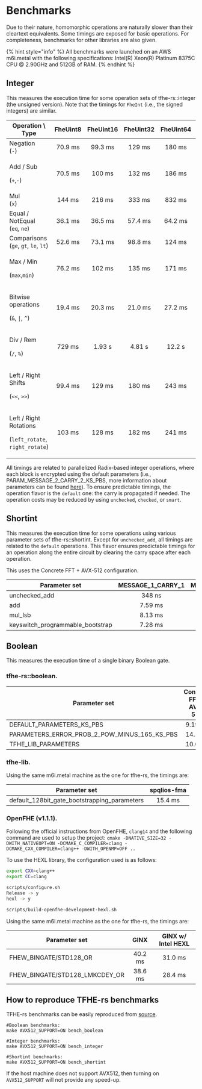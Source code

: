 # Benchmarks

Due to their nature, homomorphic operations are naturally slower than their cleartext equivalents. Some timings are exposed for basic operations. For completeness, benchmarks for other libraries are also given.

{% hint style="info" %}
All benchmarks were launched on an AWS m6i.metal with the following specifications: Intel(R) Xeon(R) Platinum 8375C CPU @ 2.90GHz and 512GB of RAM.
{% endhint %}

## Integer

This measures the execution time for some operation sets of tfhe-rs::integer (the unsigned version). Note that the timings for `FheInt` (i.e., the signed integers) are similar.

<table data-full-width="true"><thead><tr><th width="226.3061224489796">Operation \ Type</th><th width="130" align="center">FheUint8</th><th width="130" align="center">FheUint16</th><th width="130" align="center">FheUint32</th><th width="130" align="center">FheUint64</th><th width="130" align="center">FheUint128</th><th width="130" align="center">FheUint256</th></tr></thead><tbody><tr><td>Negation<br>(<code>-</code>)</td><td align="center">70.9 ms</td><td align="center">99.3 ms</td><td align="center">129 ms</td><td align="center">180 ms</td><td align="center">239 ms</td><td align="center">333 ms</td></tr><tr><td><p>Add / Sub</p><p>(<code>+</code>,<code>-</code>)</p></td><td align="center">70.5 ms</td><td align="center">100 ms</td><td align="center">132 ms</td><td align="center">186 ms</td><td align="center">249 ms</td><td align="center">334 ms</td></tr><tr><td>Mul<br>(<code>x</code>)</td><td align="center">144 ms</td><td align="center">216 ms</td><td align="center">333 ms</td><td align="center">832 ms</td><td align="center">2.50 s</td><td align="center">8.85 s</td></tr><tr><td>Equal / NotEqual<br>(<code>eq</code>, <code>ne</code>)</td><td align="center">36.1 ms</td><td align="center">36.5 ms</td><td align="center">57.4 ms</td><td align="center">64.2 ms</td><td align="center">67.3 ms</td><td align="center">78.1 ms</td></tr><tr><td>Comparisons<br>(<code>ge</code>, <code>gt</code>, <code>le</code>, <code>lt</code>)</td><td align="center">52.6 ms</td><td align="center">73.1 ms</td><td align="center">98.8 ms</td><td align="center">124 ms</td><td align="center">165 ms</td><td align="center">201 ms</td></tr><tr><td><p>Max / Min</p><p>(<code>max</code>,<code>min</code>)</p></td><td align="center">76.2 ms</td><td align="center">102 ms</td><td align="center">135 ms</td><td align="center">171 ms</td><td align="center">212 ms</td><td align="center">301 ms</td></tr><tr><td><p>Bitwise operations</p><p>(<code>&#x26;</code>, <code>|</code>, <code>^</code>)</p></td><td align="center">19.4 ms</td><td align="center">20.3 ms</td><td align="center">21.0 ms</td><td align="center">27.2 ms</td><td align="center">31.6 ms</td><td align="center">40.2 ms</td></tr><tr><td><p>Div / Rem</p><p>(<code>/</code>, <code>%</code>)</p></td><td align="center">729 ms</td><td align="center">1.93 s</td><td align="center">4.81 s</td><td align="center">12.2 s</td><td align="center">30.7 s</td><td align="center">89.6 s</td></tr><tr><td><p>Left / Right Shifts</p><p>(<code>&#x3C;&#x3C;</code>, <code>>></code>)</p></td><td align="center">99.4 ms</td><td align="center">129 ms</td><td align="center">180 ms</td><td align="center">243 ms</td><td align="center">372 ms</td><td align="center">762 ms</td></tr><tr><td><p>Left / Right Rotations</p><p>(<code>left_rotate</code>, <code>right_rotate</code>)</p></td><td align="center">103 ms</td><td align="center">128 ms</td><td align="center">182 ms</td><td align="center">241 ms</td><td align="center">374 ms</td><td align="center">763 ms</td></tr></tbody></table>

All timings are related to parallelized Radix-based integer operations, where each block is encrypted using the default parameters (i.e., PARAM\_MESSAGE\_2\_CARRY\_2\_KS\_PBS, more information about parameters can be found [here](../fine\_grained\_api/shortint/parameters.md)). To ensure predictable timings, the operation flavor is the `default` one: the carry is propagated if needed. The operation costs may be reduced by using `unchecked`, `checked`, or `smart`.

## Shortint

This measures the execution time for some operations using various parameter sets of tfhe-rs::shortint. Except for `unchecked_add`, all timings are related to the `default` operations. This flavor ensures predictable timings for an operation along the entire circuit by clearing the carry space after each operation.

This uses the Concrete FFT + AVX-512 configuration.

<table data-full-width="true"><thead><tr><th width="190.2">Parameter set</th><th width="198" align="center">MESSAGE_1_CARRY_1</th><th align="center">MESSAGE_2_CARRY_2</th><th align="center">MESSAGE_3_CARRY_3</th><th align="center">MESSAGE_4_CARRY_4</th></tr></thead><tbody><tr><td>unchecked_add</td><td align="center">348 ns</td><td align="center">413 ns</td><td align="center">2.95 µs</td><td align="center">12.1 µs</td></tr><tr><td>add</td><td align="center">7.59 ms</td><td align="center">17.0 ms</td><td align="center">121 ms</td><td align="center">835 ms</td></tr><tr><td>mul_lsb</td><td align="center">8.13 ms</td><td align="center">16.8 ms</td><td align="center">121 ms</td><td align="center">827 ms</td></tr><tr><td>keyswitch_programmable_bootstrap</td><td align="center">7.28 ms</td><td align="center">16.6 ms</td><td align="center">121 ms</td><td align="center">811 ms</td></tr></tbody></table>

## Boolean

This measures the execution time of a single binary Boolean gate.

### tfhe-rs::boolean.

| Parameter set                                        | Concrete FFT + AVX-512 |
| ---------------------------------------------------- | :--------------------: |
| DEFAULT\_PARAMETERS\_KS\_PBS                         |         9.19 ms        |
| PARAMETERS\_ERROR\_PROB\_2\_POW\_MINUS\_165\_KS\_PBS |         14.1 ms        |
| TFHE\_LIB\_PARAMETERS                                |         10.0 ms        |

### tfhe-lib.

Using the same m6i.metal machine as the one for tfhe-rs, the timings are:

| Parameter set                                    | spqlios-fma |
| ------------------------------------------------ | :---------: |
| default\_128bit\_gate\_bootstrapping\_parameters |   15.4 ms   |

### OpenFHE (v1.1.1).

Following the official instructions from OpenFHE, `clang14` and the following command are used to setup the project: `cmake -DNATIVE_SIZE=32 -DWITH_NATIVEOPT=ON -DCMAKE_C_COMPILER=clang -DCMAKE_CXX_COMPILER=clang++ -DWITH_OPENMP=OFF ..`

To use the HEXL library, the configuration used is as follows:

```bash
export CXX=clang++
export CC=clang

scripts/configure.sh
Release -> y
hexl -> y

scripts/build-openfhe-development-hexl.sh
```

Using the same m6i.metal machine as the one for tfhe-rs, the timings are:

| Parameter set                     |   GINX  | GINX w/ Intel HEXL |
| --------------------------------- | :-----: | :----------------: |
| FHEW\_BINGATE/STD128\_OR          | 40.2 ms |       31.0 ms      |
| FHEW\_BINGATE/STD128\_LMKCDEY\_OR | 38.6 ms |       28.4 ms      |

## How to reproduce TFHE-rs benchmarks

TFHE-rs benchmarks can be easily reproduced from [source](https://github.com/zama-ai/tfhe-rs).

```shell
#Boolean benchmarks:
make AVX512_SUPPORT=ON bench_boolean

#Integer benchmarks:
make AVX512_SUPPORT=ON bench_integer

#Shortint benchmarks:
make AVX512_SUPPORT=ON bench_shortint
```

If the host machine does not support AVX512, then turning on `AVX512_SUPPORT` will not provide any speed-up.
